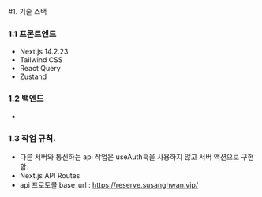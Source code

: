 #1. 기술 스택

### 1.1 프론트엔드

- Next.js 14.2.23
- Tailwind CSS
- React Query
- Zustand

### 1.2 백엔드

-

### 1.3 작업 규칙.

- 다른 서버와 통신하는 api 작업은 useAuth훅을 사용하지 않고 서버 액션으로 구현함.
- Next.js API Routes
- api 프로토콜
  base_url : https://reserve.susanghwan.vip/


